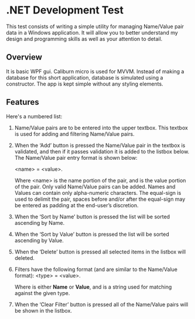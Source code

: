 .NET Development Test 
============
This test consists of writing a simple utility for managing Name/Value pair data in a Windows application. It will allow you to better understand my design and programming skills as well as your attention to  detail. 

Overview 
------------
It is basic WPF gui. Caliburn micro is used for MVVM. Instead of making a database for this short application, database is simulated using a constructor. The app is kept simple without any styling elements.

Features
------------
Here's a numbered list:

 1. Name/Value pairs are to be entered into the upper textbox. This textbox is used for 
adding and filtering Name/Value pairs.
 2. When the ‘Add’ button is pressed the Name/Value pair in the textbox is validated, and 
then if it passes validation it is added to the listbox below. The Name/Value pair entry 
format is shown  below: 

    \<name> = \<value>.

     Where \<name> is the name portion of the pair, and <value> is the value portion of the pair. Only valid Name/Value pairs can be added. Names and Values can contain only alpha-numeric characters. The equal-sign is used to delimit the pair, spaces before and/or after the equal-sign may be entered as padding at the end-user’s discretion. 

 3.  When the ‘Sort by Name’ button is pressed the list will be sorted ascending by    Name. 
 3.  When the ‘Sort by Value’ button is pressed the list will be sorted ascending by    Value. 
 3.  When the ‘Delete’ button is pressed all selected items in the listbox will deleted. 
 3. Filters have the following format (and are similar to the Name/Value   format):
\<type> = \<value>.

    Where <type> is either **Name** or **Value**, and <value> is a string used for matching against the given type. 
 

 3. When the ‘Clear Filter’ button is pressed all of the Name/Value pairs will be shown in the listbox. 

 
